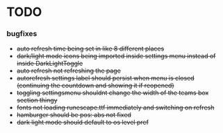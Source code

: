 # TODO

### bugfixes

- ~~auto refresh time being set in like 8 different places~~
- ~~dark/light mode icons being imported inside settings menu instead of inside DarkLightToggle~~
- ~~auto refresh not refreshing the page~~
- ~~autorefresh settings label should persist when menu is closed (continuing the countdown and showing it if reopened)~~
- ~~toggling settingsmenu shouldnt change the width of the teams box section thingy~~
- ~~fonts not loading runescape.ttf immediately and switching on refresh~~
- ~~hamburger should be pos: abs not fixed~~
- ~~dark light mode should default to os level pref~~